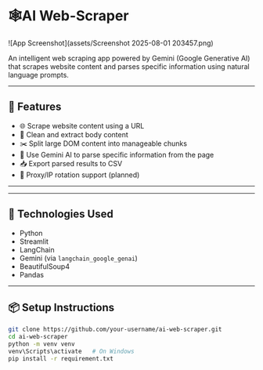 # 🕸AI Web-Scraper

![App Screenshot](assets/Screenshot 2025-08-01 203457.png)

An intelligent web scraping app powered by Gemini (Google Generative AI) that scrapes website content and parses specific information using natural language prompts.

---

## 🚀 Features

- 🌐 Scrape website content using a URL
- 🧹 Clean and extract body content
- ✂️ Split large DOM content into manageable chunks
- 🤖 Use Gemini AI to parse specific information from the page
- 📥 Export parsed results to CSV
- 🔄 Proxy/IP rotation support (planned)

---

---

## 🧰 Technologies Used

- Python
- Streamlit
- LangChain
- Gemini (via `langchain_google_genai`)
- BeautifulSoup4
- Pandas

---

## 📦 Setup Instructions

```bash
git clone https://github.com/your-username/ai-web-scraper.git
cd ai-web-scraper
python -m venv venv
venv\Scripts\activate   # On Windows
pip install -r requirement.txt
